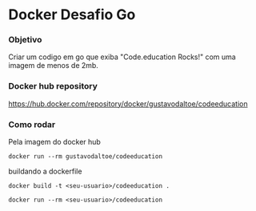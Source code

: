 # Docker Desafio Go

### Objetivo

Criar um codigo em go que exiba "Code.education Rocks!" com uma imagem de menos de 2mb.

### Docker hub repository

https://hub.docker.com/repository/docker/gustavodaltoe/codeeducation

### Como rodar

Pela imagem do docker hub

```
docker run --rm gustavodaltoe/codeeducation
```

buildando a dockerfile

```
docker build -t <seu-usuario>/codeeducation .

docker run --rm <seu-usuario>/codeeducation
```